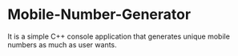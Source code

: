# Mobile-Number-Generator
It is a simple C++ console application that generates unique mobile numbers as much as user wants.
